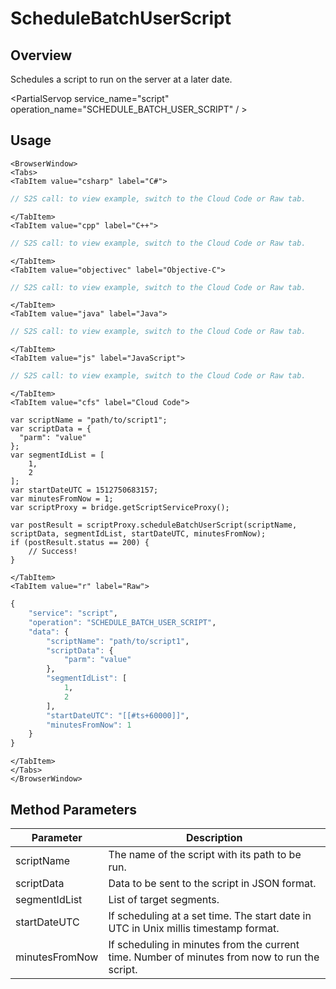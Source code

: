 # ScheduleBatchUserScript
## Overview
Schedules a script to run on the server at a later date.

<PartialServop service_name="script" operation_name="SCHEDULE_BATCH_USER_SCRIPT" / >

## Usage

```mdx-code-block
<BrowserWindow>
<Tabs>
<TabItem value="csharp" label="C#">
```

```csharp
// S2S call: to view example, switch to the Cloud Code or Raw tab.
```

```mdx-code-block
</TabItem>
<TabItem value="cpp" label="C++">
```

```cpp
// S2S call: to view example, switch to the Cloud Code or Raw tab.
```

```mdx-code-block
</TabItem>
<TabItem value="objectivec" label="Objective-C">
```

```objectivec
// S2S call: to view example, switch to the Cloud Code or Raw tab.
```

```mdx-code-block
</TabItem>
<TabItem value="java" label="Java">
```

```java
// S2S call: to view example, switch to the Cloud Code or Raw tab.
```

```mdx-code-block
</TabItem>
<TabItem value="js" label="JavaScript">
```

```javascript
// S2S call: to view example, switch to the Cloud Code or Raw tab.
```

```mdx-code-block
</TabItem>
<TabItem value="cfs" label="Cloud Code">
```

```cfscript
var scriptName = "path/to/script1";
var scriptData = {
  "parm": "value"
};
var segmentIdList = [
	1,
	2
];
var startDateUTC = 1512750683157;
var minutesFromNow = 1;
var scriptProxy = bridge.getScriptServiceProxy();

var postResult = scriptProxy.scheduleBatchUserScript(scriptName, scriptData, segmentIdList, startDateUTC, minutesFromNow);
if (postResult.status == 200) {
    // Success!
}
```

```mdx-code-block
</TabItem>
<TabItem value="r" label="Raw">
```

```r
{
	"service": "script",
	"operation": "SCHEDULE_BATCH_USER_SCRIPT",
	"data": {
		"scriptName": "path/to/script1",
		"scriptData": {
			"parm": "value"
		},
		"segmentIdList": [
			1,
			2
		],
		"startDateUTC": "[[#ts+60000]]",
		"minutesFromNow": 1
	}
}
```

```mdx-code-block
</TabItem>
</Tabs>
</BrowserWindow>
```

## Method Parameters
Parameter | Description
--------- | -----------
scriptName | The name of the script with its path to be run. 
scriptData | Data to be sent to the script in JSON format. 
segmentIdList | List of target segments. 
startDateUTC | If scheduling at a set time. The start date in UTC in Unix millis timestamp format. 
minutesFromNow | If scheduling in minutes from the current time.  Number of minutes from now to run the script. 


